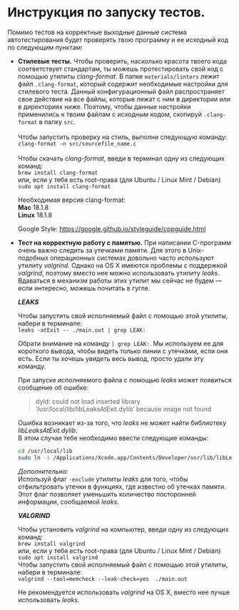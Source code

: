 # Инструкция по запуску тестов.

Помимо тестов на корректные выходные данные система автотестирования будет проверять твою программу и ее исходный код по
следующим пунктам:

* **Стилевые тесты.** Чтобы проверить, насколько красота твоего кода соответствует стандартам, ты можешь протестировать
  свой код с помощью утилиты _clang-format_. В папке ```materials/linters``` лежит файл ```.clang-format```, который
  содержит необходимые настройки для стилевого теста. Данный конфигурационный файл распространяет свое действие на все
  файлы, которые лежат с ним в директории или в директориях ниже. Поэтому, чтобы данные настройки применились к твоим
  файлам с исходным кодом, скопируй ```.clang-format``` в папку ```src```. \
  \
  Чтобы запустить проверку на стиль, выполни следующую команду: \
  ```clang-format -n src/sourcefile_name.c``` \
  \
  Чтобы скачать _clang-format_, введи в терминал одну из следующих команд: \
  ```brew install clang-format``` \
  или, если у тебя есть root-права (для Ubuntu / Linux Mint / Debian) \
  ```sudo apt install clang-format```

  Необходимая версия clang-format: \
  **Mac** 18.1.8 \
  **Linux** 18.1.8

  Google Style: https://google.github.io/styleguide/cppguide.html


* **Тест на корректную работу с памятью.** При написании C-программ очень важно следить за утечками памяти. Для этого в
  Unix-подобных операционных системах довольно часто используют утилиту _valgrind_. Однако на OS X имеются проблемы с
  поддержкой _valgrind_, поэтому вместо нее можно использовать утилиту _leaks_. Вдаваться в механизм работы этих утилит
  мы сейчас не будем — если интересно, можешь почитать в гугле.

  **_LEAKS_**

  Чтобы запустить свой исполняемый файл с помощью этой утилиты, набери в терминале: \
  ```leaks -atExit -- ./main.out | grep LEAK:```

  Обрати внимание на команду ```| grep LEAK:```. Мы используем ее для короткого вывода, чтобы видеть только линии с
  утечками, если они есть. Если ты хочешь увидеть весь вывод, просто удали эту команду.

  При запуске исполняемого файла с помощью _leaks_ может появиться сообщение об ошибке:
  > dyld: could not load inserted library ‘/usr/local/lib/libLeaksAtExit.dylib’ because image not found

  Ошибка возникает из-за того, что _leaks_ не может найти библиотеку _libLeaksAtExit.dylib_. \
  В этом случае тебе необходимо ввести следующие команды:
  ```sh
  cd /usr/local/lib  
  sudo ln -s /Applications/Xcode.app/Contents/Developer/usr/lib/libLeaksAtExit.dylib
  ```

  _Дополнительно:_ \
  Используй флаг ```-exclude``` утилиты _leaks_ для того, чтобы отфильтровать утечки в функциях, где известно об
  утечках памяти. Этот флаг позволяет уменьшить количество посторонней информации, сообщаемой _leaks_.
  
  **_VALGRIND_**

  Чтобы установить _valgrind_ на компьютер, введи одну из следующих команд: \
  ```brew install valgrind``` \
  или, если у тебя есть root-права (для Ubuntu / Linux Mint / Debian) \
  ```sudo apt install valgrind``` \
  Чтобы запустить свой исполняемый файл с помощью этой утилиты, набери в терминале: \
  ```valgrind --tool=memcheck --leak-check=yes  ./main.out```

  Не рекомендуется использовать _valgrind_ на OS X, вместо нее лучше использовать _leaks_.
